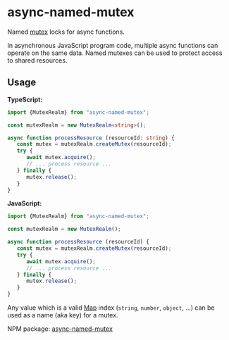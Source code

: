 # async-named-mutex

Named [mutex](https://en.wikipedia.org/wiki/Lock_(computer_science)) locks for async functions.

In asynchronous JavaScript program code, multiple async functions can operate on the same data.
Named mutexes can be used to protect access to shared resources.

## Usage

<b>TypeScript:</b>
```typescript
import {MutexRealm} from "async-named-mutex";

const mutexRealm = new MutexRealm<string>();

async function processResource (resourceId: string) {
   const mutex = mutexRealm.createMutex(resourceId);
   try {
      await mutex.acquire();
      // ... process resource ...
   } finally {
      mutex.release();
   }
}

```

<b>JavaScript:</b>
```javascript
import {MutexRealm} from "async-named-mutex";

const mutexRealm = new MutexRealm();

async function processResource (resourceId) {
   const mutex = mutexRealm.createMutex(resourceId);
   try {
      await mutex.acquire();
      // ... process resource ...
   } finally {
      mutex.release();
   }
}

```

Any value which is a valid [Map](https://developer.mozilla.org/en-US/docs/Web/JavaScript/Reference/Global_Objects/Map) index
(`string`, `number`, `object`, ...) can be used as a name (aka key) for a mutex.

NPM package: [async-named-mutex](https://www.npmjs.com/package/async-named-mutex)

